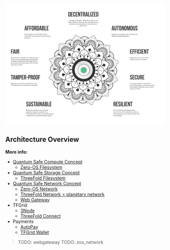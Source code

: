 ![](img/architecture_why_us.png)

## Architecture Overview

**More info:**

- [Quantum Safe Compute Concept](threefold:quantumsafe_compute_concept)
  - [Zero-OS Filesystem](threefold:zos_fs)
- [Quantum Safe Storage Concept](threefold:quantumsafe_storage_concept)
  - [ThreeFold Filesystem](threefold:threefold_fs)
- [Quantum Safe Network Concept](threefold:quantumsafe_network_concept)
  - [Zero-OS Network](threefold:zos_network)
  - [ThreeFold Network = planetary network](threefold:threefold_network)
  - [Web Gateway](threefold:webgateway)
- TFGrid
  - [3Node](threefold:3node)
  - [ThreeFold Connect](threefold:tfconnect)
- Payments
  - [AutoPay](twin:autopay)
  - [TFGrid Wallet](threefold:wallet)

> TODO: webgateway
> TODO: zos_network
